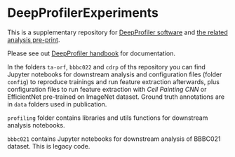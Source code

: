 # DeepProfilerExperiments
This is a supplementary repository for [DeepProfiler software](https://github.com/cytomining/DeepProfiler/) and
[the related analysis pre-print](https://cytomining.github.io/DeepProfiler-handbook/).

Please see out [DeepProfiler handbook](https://cytomining.github.io/DeepProfiler-handbook/) for documentation.

In the folders `ta-orf`, `bbbc022` and `cdrp` of ths repository you can find Jupyter notebooks for downstream 
analysis and configuration files (folder `config`) to reproduce trainings and run feature extraction afterwards, plus 
configuration files to run feature extraction with *Cell Painting CNN* or EfficientNet pre-trained on ImageNet dataset.
Ground truth annotations are in `data` folders used in publication. 

`profiling` folder contains libraries and utils functions for downstream analysis notebooks.

`bbbc021` contains Jupyter notebooks for downstream analysis of BBBC021 dataset. This is legacy code. 



